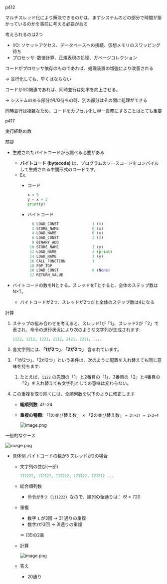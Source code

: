 p412

マルチスレッド化により解決できるのかは、まずシステムのどの部分で時間が掛かっているのかを事前に考える必要がある

考えられるのは2つ

- I/O: ソケットアクセス、データベースへの接続、仮想メモリのスワッピング待ち
- プロセッサ: 数値計算、正規表現の処理、ガベージコレクション

コードがプロセッサ依存のものであれば、処理装置の増強により改善される

→ 並行化しても、早くはならない

コードがI/O関連であれば、同時並行は効率を向上させる。

→ システムのある部分がI/O待ちの時、別の部分はその間に処理ができる

同時並行は複雑なため、コードをカプセル化し単一責務にすることはとても重要

p417

実行経路の数

前提

- 生成されたバイトコードから調べる必要がある
    - **バイトコード (bytecode)** は、プログラムのソースコードをコンパイルして生成される中間形式のコードです。
    - Ex.
        - コード
            
            ```python
            x = 5
            y = x + 2
            print(y)
            ```
            
        - バイトコード
            
            ```python
              0 LOAD_CONST               1 (5)
              2 STORE_NAME               0 (x)
              4 LOAD_NAME                0 (x)
              6 LOAD_CONST               2 (2)
              8 BINARY_ADD
             10 STORE_NAME               1 (y)
             12 LOAD_NAME                2 (print)
             14 LOAD_NAME                1 (y)
             16 CALL_FUNCTION            1
             18 POP_TOP
             20 LOAD_CONST               0 (None)
             22 RETURN_VALUE
            ```
            
- バイトコードの数をNとする。スレッドをTとすると、全体のステップ数はN×T。
    - バイトコードが2つ、スレッドが2つだと全体のステップ数は4になる

計算

1. ステップの組み合わせを考えると、スレッド1が「1」、スレッド2が「2」で表され、命令の進行状況により次のような文字列が生成されます:
    
    ```python
    1122, 1212, 1221, 2112, 2121, 2211, ....
    ```
    
2. 各文字列には、**「1が2つ」**、**「2が2つ」** 含まれています。
3. 「1が2つ」、「2が2つ」という条件は、次のように配置を入れ替えても同じ意味を持ちます:
    1. たとえば、`1122` の先頭の「1」と2番目の「1」、3番目の「2」と4番目の「2」を入れ替えても文字列としての意味は変わらない。
4. この重複を取り除くには、全順列数を以下のように修正します
    - **総順列数**: 4!=24
    - **重複の種類**: 「1の並び替え数」 × 「2の並び替え数」 `= 2!×2! = 2×2=4`
        
        ![image.png](https://prod-files-secure.s3.us-west-2.amazonaws.com/42b16988-a5a8-437d-af8b-c8412ee1342b/a643e5c2-0b43-4ddb-a882-7a28e8718617/image.png)
        

一般的なケース

![image.png](https://prod-files-secure.s3.us-west-2.amazonaws.com/42b16988-a5a8-437d-af8b-c8412ee1342b/c66705ee-8899-4535-a09a-ec183c5b1c8f/image.png)

- 具体例 バイトコードの数が3 スレッドが2の場合
    - 文字列の並び(一部)
        
        ```python
        111222, 112122, 112212, 121122, 121212 ...
        ```
        
    - 総合順列数
        - 命令が6つ（`111222`）なので、順列の全通りは： 6! = 720
    - 重複
        - 数字 `1` が3回 → 3! 通りの重複
        - 数字`2`が3回 → 3!通りの重複
        
        ＝ (3!)の2乗
        
    - 計算
        
        ![image.png](https://prod-files-secure.s3.us-west-2.amazonaws.com/42b16988-a5a8-437d-af8b-c8412ee1342b/c6f2872c-c998-4f65-ab23-abd852cc24a7/image.png)
        
    - 答え
        - 20通り